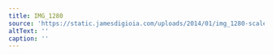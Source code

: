 ```yaml
---
title: IMG_1280
source: 'https://static.jamesdigioia.com/uploads/2014/01/img_1280-scaled.jpg'
altText: ''
caption: ''
---
```



